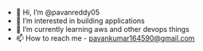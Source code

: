 - 👋 Hi, I’m @pavanreddy05
- 👀 I’m interested in building applications
- 🌱 I’m currently learning aws and other devops things
- 📫 How to reach me - pavankumar164590@gmail.com

<!---
pavanreddy05/pavanreddy05 is a ✨ special ✨ repository because its `README.md` (this file) appears on your GitHub profile.
You can click the Preview link to take a look at your changes.
--->
